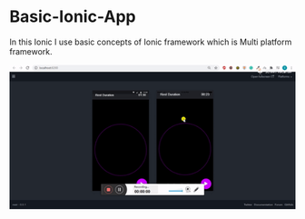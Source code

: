 # Basic-Ionic-App
In this Ionic I use basic concepts of Ionic framework which is Multi platform framework. 


![Farmers Market Finder Demo](demo.gif)
